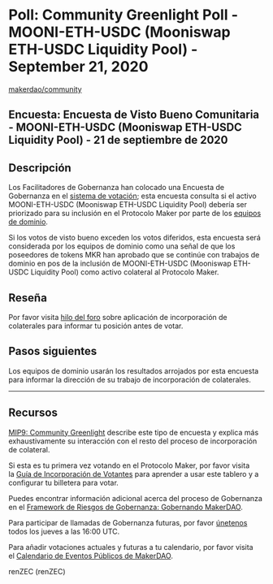 # Poll: Community Greenlight Poll - MOONI-ETH-USDC (Mooniswap ETH-USDC Liquidity Pool) - September 21, 2020

[makerdao/community](https://github.com/makerdao/community/blob/a3dd2138a3a3b3373199cb4395f5c82536d95c82/governance/polls/MIP9%20Community%20Greenlight%20Poll%20-%20MOONI-ETH-USDC%20-%20September%2021%2C%202020.md)

## Encuesta: Encuesta de Visto Bueno Comunitaria - MOONI-ETH-USDC (Mooniswap ETH-USDC Liquidity Pool) - 21 de septiembre de 2020

## **Descripción**

Los Facilitadores de Gobernanza han colocado una Encuesta de Gobernanza en el [sistema de votación](https://vote.makerdao.com/polling); esta encuesta consulta si el activo MOONI-ETH-USDC (Mooniswap ETH-USDC Liquidity Pool) debería ser priorizado para su inclusión en el Protocolo Maker por parte de los [equipos de dominio](https://github.com/makerdao/mips/blob/master/MIP7/mip7.md#mip7c2-the-current-domain-roles-list).

Si los votos de visto bueno exceden los votos diferidos, esta encuesta será considerada por los equipos de dominio como una señal de que los poseedores de tokens MKR han aprobado que se continúe con trabajos de dominio en pos de la inclusión de MOONI-ETH-USDC (Mooniswap ETH-USDC Liquidity Pool) como activo colateral al Protocolo Maker.

## **Reseña**

Por favor visita [hilo del foro](https://forum.makerdao.com/t/3815) sobre aplicación de incorporación de colaterales para informar tu posición antes de votar.

## Pasos siguientes

Los equipos de dominio usarán los resultados arrojados por esta encuesta para informar la dirección de su trabajo de incorporación de colaterales.

---

## **Recursos**

[MIP9: Community Greenlight](https://github.com/makerdao/mips/blob/Accepted/MIP9/mip9.md) describe este tipo de encuesta y explica más exhaustivamente su interacción con el resto del proceso de incorporación de colateral.

Si esta es tu primera vez votando en el Protocolo Maker, por favor visita la [Guía de Incorporación de Votantes](https://community-development.makerdao.com/onboarding/voter-onboarding) para aprender a usar este tablero y a configurar tu billetera para votar.

Puedes encontrar información adicional acerca del proceso de Gobernanza en el [Framework de Riesgos de Gobernanza: Gobernando MakerDAO](https://community-development.makerdao.com/governance/governance-risk-framework).

Para participar de llamadas de Gobernanza futuras, por favor [únetenos](https://community-development.makerdao.com/governance/governance-and-risk-meetings) todos los jueves a las 16:00 UTC.

Para añadir votaciones actuales y futuras a tu calendario, por favor visita el [Calendario de Eventos Públicos de MakerDAO](https://calendar.google.com/calendar/embed?src=makerdao.com_3efhm2ghipksegl009ktniomdk%40group.calendar.google.com&ctz=America%2FLos_Angeles).

renZEC (renZEC)